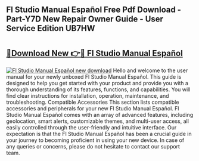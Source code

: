## Fl Studio Manual Español Free Pdf Download - Part-Y7D New Repair Owner Guide - User Service Edition UB7HW

# <h2><a href="http://bc2500.oget.top/?id=Fl+Studio+Manual+Espa%c3%b1ol">🔗Download New 👉🔴 Fl Studio Manual Español</a></h2>

[![Fl Studio Manual Español new download](https://i.imgur.com/5g1atiW.png)](http://bc2500.oget.top/?id=Fl+Studio+Manual+Espa%c3%b1ol)
Hello and welcome to the user manual for your newly unboxed Fl Studio Manual Español. This guide is designed to help you get started with your product and provide you with a thorough understanding of its features, functions, and capabilities. You will find clear instructions for installation, operation, maintenance, and troubleshooting. Compatible Accessories This section lists compatible accessories and peripherals for your new Fl Studio Manual Español. Fl Studio Manual Español comes with an array of advanced features, including geolocation, smart alerts, customizable themes, and multi-user access, all easily controlled through the user-friendly and intuitive interface. Our expectation is that the Fl Studio Manual Español has been a crucial guide in your journey to becoming proficient in using your new device. In case of any queries or concerns, please do not hesitate to contact our support team.
